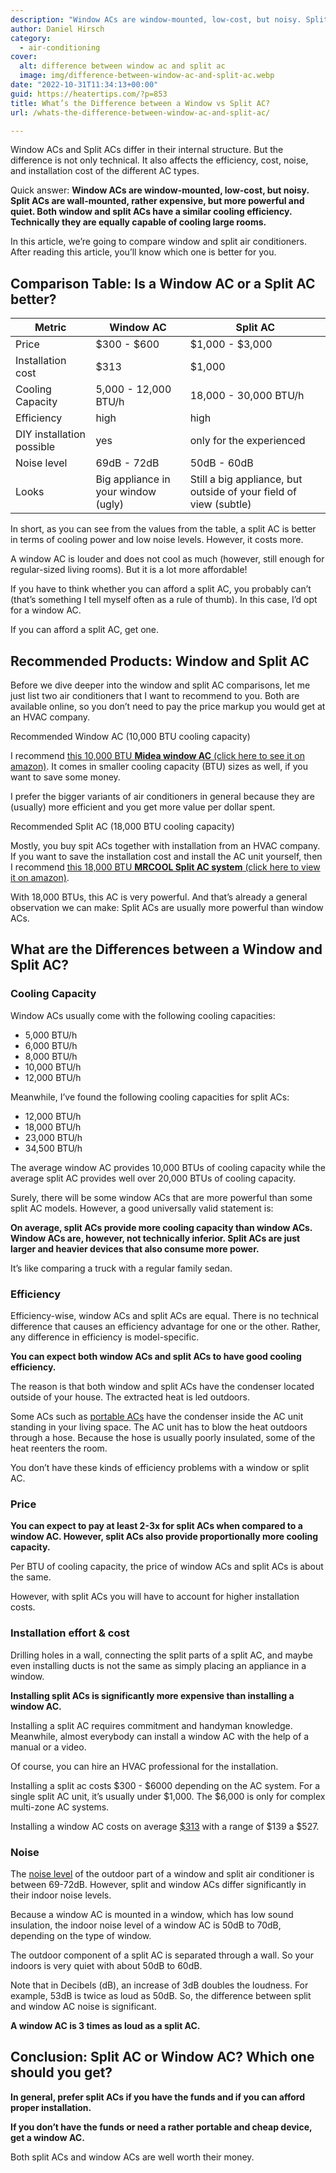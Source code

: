 ```yaml
---
description: "Window ACs are window-mounted, low-cost, but noisy. Split ACs are wall-mounted, rather expensive, but more powerful and quiet."
author: Daniel Hirsch
category:
  - air-conditioning
cover:
  alt: difference between window ac and split ac
  image: img/difference-between-window-ac-and-split-ac.webp
date: "2022-10-31T11:34:13+00:00"
guid: https://heatertips.com/?p=853
title: What’s the Difference between a Window vs Split AC?
url: /whats-the-difference-between-window-ac-and-split-ac/

---
```

Window ACs and Split ACs differ in their internal structure. But the difference is not only technical. It also affects the efficiency, cost, noise, and installation cost of the different AC types.

Quick answer: **Window ACs are window-mounted, low-cost, but noisy. Split ACs are wall-mounted, rather expensive, but more powerful and quiet. Both window and split ACs have a similar cooling efficiency. Technically they are equally capable of cooling large rooms.**

In this article, we’re going to compare window and split air conditioners. After reading this article, you’ll know which one is better for you.

## Comparison Table: Is a Window AC or a Split AC better?

Metric | Window AC | Split AC
-- | -- | --
Price | $300 - $600 | $1,000 - $3,000
Installation cost | $313 | $1,000
Cooling Capacity | 5,000 - 12,000 BTU/h | 18,000 - 30,000 BTU/h
Efficiency | high | high
DIY installation possible | yes | only for the experienced
Noise level | 69dB - 72dB | 50dB - 60dB
Looks | Big appliance in your window (ugly) | Still a big appliance, but outside of your field of view (subtle)

In short, as you can see from the values from the table, a split AC is better in terms of cooling power and low noise levels. However, it costs more.

A window AC is louder and does not cool as much (however, still enough for regular-sized living rooms). But it is a lot more affordable!

If you have to think whether you can afford a split AC, you probably can’t (that’s something I tell myself often as a rule of thumb). In this case, I’d opt for a window AC.

If you can afford a split AC, get one.

## Recommended Products: Window and Split AC

Before we dive deeper into the window and split AC comparisons, let me just list two air conditioners that I want to recommend to you. Both are available online, so you don’t need to pay the price markup you would get at an HVAC company.

Recommended Window AC (10,000 BTU cooling capacity)

I recommend [this 10,000 BTU **Midea window AC** (click here to see it on amazon)](https://www.amazon.com/Midea-Conditioner-Fan-Cools-Circulates-Dehumidifies/dp/B07PFVKXYD?crid=PHVFRUH3F8E1&keywords=window+ac&qid=1667208091&qu=eyJxc2MiOiI2LjMyIiwicXNhIjoiNS43MyIsInFzcCI6IjQuNzUifQ%3D%3D&sprefix=window+ac%2Caps%2C429&sr=8-5&linkCode=ll1&tag=heatertips-20&linkId=bc804ebe8b5fa35e64c1d099d2d8d0a6&language=en_US&ref_=as_li_ss_tl). It comes in smaller cooling capacity (BTU) sizes as well, if you want to save some money.

I prefer the bigger variants of air conditioners in general because they are (usually) more efficient and you get more value per dollar spent.

Recommended Split AC (18,000 BTU cooling capacity)

Mostly, you buy spit ACs together with installation from an HVAC company. If you want to save the installation cost and install the AC unit yourself, then I recommend [this 18,000 BTU **MRCOOL Split AC system** (click here to view it on amazon)](https://www.amazon.com/MRCOOL-Ductless-Split-System-Generation/dp/B083R2QX9S?crid=386UML3Q63XAP&keywords=split%2Bac&qid=1667208298&qu=eyJxc2MiOiI1LjgwIiwicXNhIjoiNS4zOCIsInFzcCI6IjQuNTAifQ%3D%3D&sprefix=split%2Ba%2Caps%2C266&sr=8-5&th=1&linkCode=ll1&tag=heatertips-20&linkId=50c9c082da62761be902583e620911ac&language=en_US&ref_=as_li_ss_tl).

With 18,000 BTUs, this AC is very powerful. And that’s already a general observation we can make: Split ACs are usually more powerful than window ACs.

## What are the Differences between a Window and Split AC?

### Cooling Capacity

Window ACs usually come with the following cooling capacities:

- 5,000 BTU/h
- 6,000 BTU/h
- 8,000 BTU/h
- 10,000 BTU/h
- 12,000 BTU/h

Meanwhile, I’ve found the following cooling capacities for split ACs:

- 12,000 BTU/h
- 18,000 BTU/h
- 23,000 BTU/h
- 34,500 BTU/h

The average window AC provides 10,000 BTUs of cooling capacity while the average split AC provides well over 20,000 BTUs of cooling capacity.

Surely, there will be some window ACs that are more powerful than some split AC models. However, a good universally valid statement is:

**On average, split ACs provide more cooling capacity than window ACs. Window ACs are, however, not technically inferior. Split ACs are just larger and heavier devices that also consume more power.**

It’s like comparing a truck with a regular family sedan.

### Efficiency

Efficiency-wise, window ACs and split ACs are equal. There is no technical difference that causes an efficiency advantage for one or the other. Rather, any difference in efficiency is model-specific.

**You can expect both window ACs and split ACs to have good cooling efficiency.**

The reason is that both window and split ACs have the condenser located outside of your house. The extracted heat is led outdoors.

Some ACs such as [portable ACs](/how-does-a-portable-air-conditioner-work/) have the condenser inside the AC unit standing in your living space. The AC unit has to blow the heat outdoors through a hose. Because the hose is usually poorly insulated, some of the heat reenters the room.

You don’t have these kinds of efficiency problems with a window or split AC.

### Price

**You can expect to pay at least 2-3x for split ACs when compared to a window AC. However, split ACs also provide proportionally more cooling capacity.**

Per BTU of cooling capacity, the price of window ACs and split ACs is about the same.

However, with split ACs you will have to account for higher installation costs.

### Installation effort & cost

Drilling holes in a wall, connecting the split parts of a split AC, and maybe even installing ducts is not the same as simply placing an appliance in a window.

**Installing split ACs is significantly more expensive than installing a window AC.**

Installing a split AC requires commitment and handyman knowledge. Meanwhile, almost everybody can install a window AC with the help of a manual or a video.

Of course, you can hire an HVAC professional for the installation.

Installing a split ac costs $300 - $6000 depending on the AC system. For a single split AC unit, it’s usually under $1,000. The $6,000 is only for complex multi-zone AC systems.

Installing a window AC costs on average [$313](https://www.homeadvisor.com/cost/heating-and-cooling/install-a-window-air-conditioner/) with a range of $139 a $527.

### Noise

The [noise level](https://www.delcohvac.com/blog/which-type-of-air-conditioner-is-the-quietest/) of the outdoor part of a window and split air conditioner is between 69-72dB. However, split and window ACs differ significantly in their indoor noise levels.

Because a window AC is mounted in a window, which has low sound insulation, the indoor noise level of a window AC is 50dB to 70dB, depending on the type of window.

The outdoor component of a split AC is separated through a wall. So your indoors is very quiet with about 50dB to 60dB.

Note that in Decibels (dB), an increase of 3dB doubles the loudness. For example, 53dB is twice as loud as 50dB. So, the difference between split and window AC noise is significant.

**A window AC is 3 times as loud as a split AC.**

## Conclusion: Split AC or Window AC? Which one should you get?

**In general, prefer split ACs if you have the funds and if you can afford proper installation.**

**If you don’t have the funds or need a rather portable and cheap device, get a window AC.**

Both split ACs and window ACs are well worth their money.

